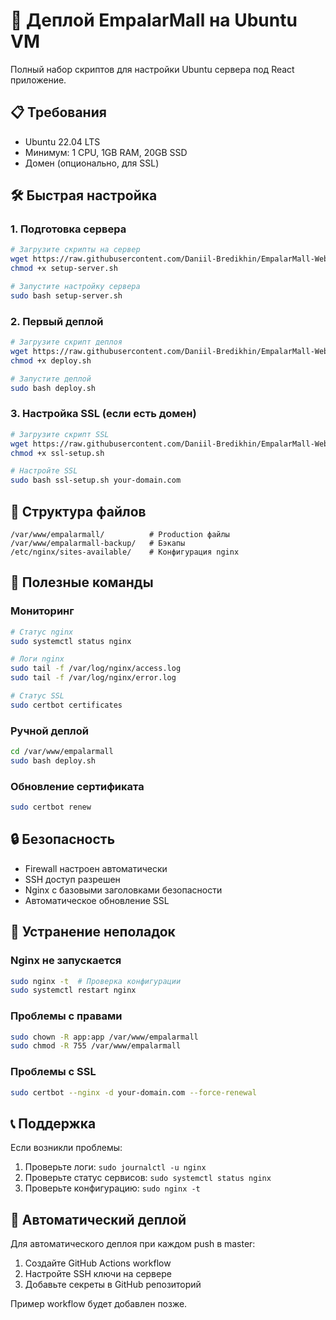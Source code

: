 # 🚀 Деплой EmpalarMall на Ubuntu VM

Полный набор скриптов для настройки Ubuntu сервера под React приложение.

## 📋 Требования

- Ubuntu 22.04 LTS
- Минимум: 1 CPU, 1GB RAM, 20GB SSD
- Домен (опционально, для SSL)

## 🛠️ Быстрая настройка

### 1. Подготовка сервера

```bash
# Загрузите скрипты на сервер
wget https://raw.githubusercontent.com/Daniil-Bredikhin/EmpalarMall-WebApp/master/deploy/setup-server.sh
chmod +x setup-server.sh

# Запустите настройку сервера
sudo bash setup-server.sh
```

### 2. Первый деплой

```bash
# Загрузите скрипт деплоя
wget https://raw.githubusercontent.com/Daniil-Bredikhin/EmpalarMall-WebApp/master/deploy/deploy.sh
chmod +x deploy.sh

# Запустите деплой
sudo bash deploy.sh
```

### 3. Настройка SSL (если есть домен)

```bash
# Загрузите скрипт SSL
wget https://raw.githubusercontent.com/Daniil-Bredikhin/EmpalarMall-WebApp/master/deploy/ssl-setup.sh
chmod +x ssl-setup.sh

# Настройте SSL
sudo bash ssl-setup.sh your-domain.com
```

## 📁 Структура файлов

```
/var/www/empalarmall/          # Production файлы
/var/www/empalarmall-backup/   # Бэкапы
/etc/nginx/sites-available/    # Конфигурация nginx
```

## 🔧 Полезные команды

### Мониторинг
```bash
# Статус nginx
sudo systemctl status nginx

# Логи nginx
sudo tail -f /var/log/nginx/access.log
sudo tail -f /var/log/nginx/error.log

# Статус SSL
sudo certbot certificates
```

### Ручной деплой
```bash
cd /var/www/empalarmall
sudo bash deploy.sh
```

### Обновление сертификата
```bash
sudo certbot renew
```

## 🔒 Безопасность

- Firewall настроен автоматически
- SSH доступ разрешен
- Nginx с базовыми заголовками безопасности
- Автоматическое обновление SSL

## 🚨 Устранение неполадок

### Nginx не запускается
```bash
sudo nginx -t  # Проверка конфигурации
sudo systemctl restart nginx
```

### Проблемы с правами
```bash
sudo chown -R app:app /var/www/empalarmall
sudo chmod -R 755 /var/www/empalarmall
```

### Проблемы с SSL
```bash
sudo certbot --nginx -d your-domain.com --force-renewal
```

## 📞 Поддержка

Если возникли проблемы:
1. Проверьте логи: `sudo journalctl -u nginx`
2. Проверьте статус сервисов: `sudo systemctl status nginx`
3. Проверьте конфигурацию: `sudo nginx -t`

## 🔄 Автоматический деплой

Для автоматического деплоя при каждом push в master:

1. Создайте GitHub Actions workflow
2. Настройте SSH ключи на сервере
3. Добавьте секреты в GitHub репозиторий

Пример workflow будет добавлен позже. 